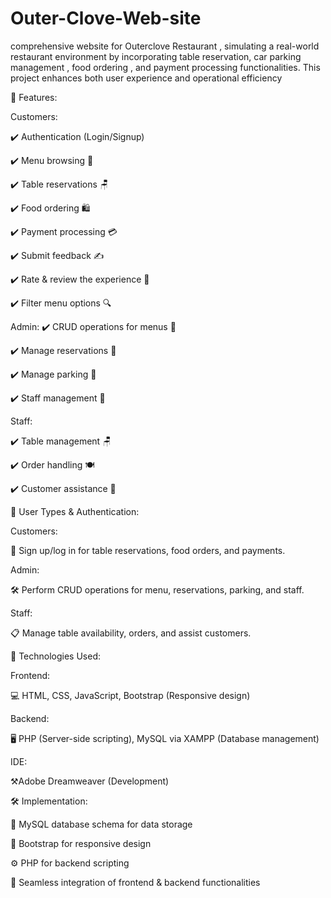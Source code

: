 # Outer-Clove-Web-site
comprehensive website for Outerclove Restaurant , simulating a real-world restaurant environment by incorporating table reservation, car parking management , food ordering , and payment processing functionalities. This project enhances both user experience and operational efficiency

🔑 Features:

Customers:

✔️ Authentication (Login/Signup)


✔️ Menu browsing 📜


✔️ Table reservations 🪑

✔️ Food ordering 🛍️

✔️ Payment processing 💳

✔️ Submit feedback ✍️

✔️ Rate & review the experience 🌟

✔️ Filter menu options 🔍

Admin:
✔️ CRUD operations for menus 📝

✔️ Manage reservations 📅

✔️ Manage parking 🚗

✔️ Staff management 👥

Staff:

✔️ Table management 🪑

✔️ Order handling 🍽️

✔️ Customer assistance 🤝


👥 User Types & Authentication:

Customers:

👤 Sign up/log in for table reservations, food orders, and payments.

Admin:

🛠️ Perform CRUD operations for menu, reservations, parking, and staff.

Staff:

📋 Manage table availability, orders, and assist customers.



🔧 Technologies Used:

Frontend:

💻 HTML, CSS, JavaScript, Bootstrap (Responsive design)

Backend:

🖥️ PHP (Server-side scripting), MySQL via XAMPP (Database management)

IDE:

 ⚒️Adobe Dreamweaver (Development)



🛠️ Implementation:

🔗 MySQL database schema for data storage

📱 Bootstrap for responsive design

⚙️ PHP for backend scripting

📡 Seamless integration of frontend & backend functionalities
